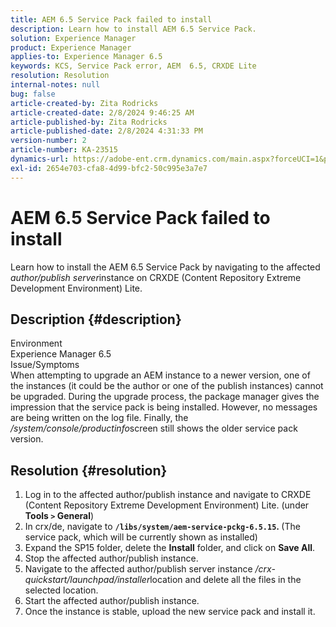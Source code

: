 ```yaml
---
title: AEM 6.5 Service Pack failed to install
description: Learn how to install AEM 6.5 Service Pack.
solution: Experience Manager
product: Experience Manager
applies-to: Experience Manager 6.5
keywords: KCS, Service Pack error, AEM  6.5, CRXDE Lite
resolution: Resolution
internal-notes: null
bug: false
article-created-by: Zita Rodricks
article-created-date: 2/8/2024 9:46:25 AM
article-published-by: Zita Rodricks
article-published-date: 2/8/2024 4:31:33 PM
version-number: 2
article-number: KA-23515
dynamics-url: https://adobe-ent.crm.dynamics.com/main.aspx?forceUCI=1&pagetype=entityrecord&etn=knowledgearticle&id=67af1fe6-66c6-ee11-9079-6045bd006704
exl-id: 2654e703-cfa8-4d99-bfc2-50c995e3a7e7
---
```

# AEM 6.5 Service Pack failed to install


Learn how to install the AEM 6.5 Service Pack by navigating to the affected *author/publish server*instance on CRXDE (Content Repository Extreme Development Environment) Lite.

## Description {#description}

Environment<br>
Experience Manager 6.5
<br>Issue/Symptoms<br>
When attempting to upgrade an AEM instance to a newer version, one of the instances (it could be the author or one of the publish instances) cannot be upgraded. During the upgrade process, the package manager gives the impression that the service pack is being installed. However, no messages are being written on the log file. Finally, the */system/console/productinfo*screen still shows the older service pack version.


## Resolution {#resolution}


1. Log in to the affected author/publish instance and navigate to CRXDE (Content Repository Extreme Development Environment) Lite. (under<b> Tools `>`  General</b>)
2. In crx/de, navigate to <b>`/libs/system/aem-service-pckg-6.5.15`. </b>(The service pack, which will be currently shown as installed)
3. Expand the SP15 folder, delete the <b>Install</b> folder, and click on <b>Save All</b>.
4. Stop the affected author/publish instance.
5. Navigate to the affected author/publish server instance */crx-quickstart/launchpad/installer*location and delete all the files in the selected location.
6. Start the affected author/publish instance.
7. Once the instance is stable, upload the new service pack and install it.
